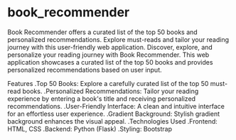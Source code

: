 # book_recommender
Book Recommender offers a curated list of the top 50 books and personalized recommendations. Explore must-reads and tailor your reading journey with this user-friendly web application.
Discover, explore, and personalize your reading journey with Book Recommender. This web application showcases a curated list of the top 50 books and provides personalized recommendations based on user input.

Features
.Top 50 Books: Explore a carefully curated list of the top 50 must-read books.
.Personalized Recommendations: Tailor your reading experience by entering a book's title and receiving personalized recommendations.
.User-Friendly Interface: A clean and intuitive interface for an effortless user experience.
.Gradient Background: Stylish gradient background enhances the visual appeal.
.Technologies Used
.Frontend: HTML, CSS
.Backend: Python (Flask)
.Styling: Bootstrap
